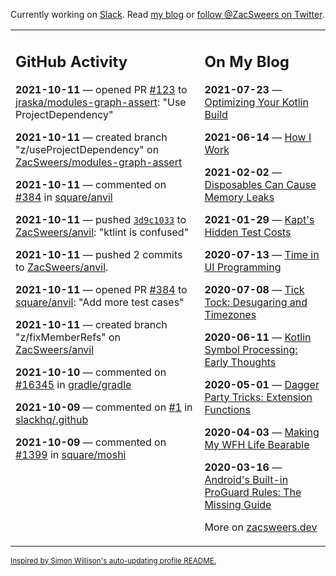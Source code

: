 Currently working on [Slack](https://slack.com/). Read [my blog](https://zacsweers.dev/) or [follow @ZacSweers on Twitter](https://twitter.com/ZacSweers).

<table><tr><td valign="top" width="60%">

## GitHub Activity
<!-- githubActivity starts -->
**2021-10-11** — opened PR [#123](https://api.github.com/repos/jraska/modules-graph-assert/pulls/123) to [jraska/modules-graph-assert](https://api.github.com/repos/jraska/modules-graph-assert): "Use ProjectDependency"

**2021-10-11** — created branch "z/useProjectDependency" on [ZacSweers/modules-graph-assert](https://api.github.com/repos/ZacSweers/modules-graph-assert)

**2021-10-11** — commented on [#384](https://github.com/square/anvil/pull/384#issuecomment-940388007) in [square/anvil](https://api.github.com/repos/square/anvil)

**2021-10-11** — pushed [`3d9c1033`](https://github.com/ZacSweers/anvil/commit/3d9c1033a4399fb554d272bdc86d9f8d13fa4c51) to [ZacSweers/anvil](https://api.github.com/repos/ZacSweers/anvil): "ktlint is confused"

**2021-10-11** — pushed 2 commits to [ZacSweers/anvil](https://api.github.com/repos/ZacSweers/anvil).

**2021-10-11** — opened PR [#384](https://api.github.com/repos/square/anvil/pulls/384) to [square/anvil](https://api.github.com/repos/square/anvil): "Add more test cases"

**2021-10-11** — created branch "z/fixMemberRefs" on [ZacSweers/anvil](https://api.github.com/repos/ZacSweers/anvil)

**2021-10-10** — commented on [#16345](https://github.com/gradle/gradle/issues/16345#issuecomment-939509220) in [gradle/gradle](https://api.github.com/repos/gradle/gradle)

**2021-10-09** — commented on [#1](https://github.com/slackhq/.github/pull/1#issuecomment-939394694) in [slackhq/.github](https://api.github.com/repos/slackhq/.github)

**2021-10-09** — commented on [#1399](https://github.com/square/moshi/issues/1399#issuecomment-939384043) in [square/moshi](https://api.github.com/repos/square/moshi)
<!-- githubActivity ends -->
</td><td valign="top" width="40%">

## On My Blog
<!-- blog starts -->
**2021-07-23** — [Optimizing Your Kotlin Build](https://www.zacsweers.dev/optimizing-your-kotlin-build/)

**2021-06-14** — [How I Work](https://www.zacsweers.dev/how-i-work/)

**2021-02-02** — [Disposables Can Cause Memory Leaks](https://www.zacsweers.dev/disposables-can-cause-memory-leaks/)

**2021-01-29** — [Kapt's Hidden Test Costs](https://www.zacsweers.dev/kapts-hidden-test-costs/)

**2020-07-13** — [Time in UI Programming](https://www.zacsweers.dev/time-in-ui/)

**2020-07-08** — [Tick Tock: Desugaring and Timezones](https://www.zacsweers.dev/ticktock-desugaring-timezones/)

**2020-06-11** — [Kotlin Symbol Processing: Early Thoughts](https://www.zacsweers.dev/kotlin-symbol-processor-early-thoughts/)

**2020-05-01** — [Dagger Party Tricks: Extension Functions](https://www.zacsweers.dev/dagger-party-tricks-extension-functions/)

**2020-04-03** — [Making My WFH Life Bearable](https://www.zacsweers.dev/making-wfh-life-bearable/)

**2020-03-16** — [Android's Built-in ProGuard Rules: The Missing Guide](https://www.zacsweers.dev/android-proguard-rules/)
<!-- blog ends -->
More on [zacsweers.dev](https://zacsweers.dev/)
</td></tr></table>

<sub><a href="https://simonwillison.net/2020/Jul/10/self-updating-profile-readme/">Inspired by Simon Willison's auto-updating profile README.</a></sub>